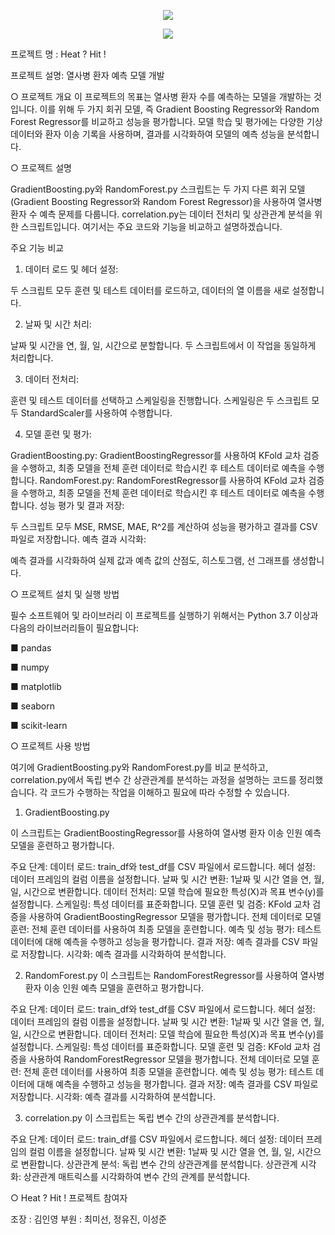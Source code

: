 <p align='center'>
    <img src="https://capsule-render.vercel.app/api?type=waving&color=auto&height=300&section=header&text=Heat?%20Hit!&fontSize=90&animation=fadeIn&fontAlignY=38&desc=일일%20열사병%20예측%20프로그램%20%7C%20현대건설%20기술교육원%20Smart%20안전학과&descAlignY=75&descAlign=62"/>
</p>

<p align='center'>
  <a href="https://github.com/kyechan99/capsule-render/labels/Idea">
    <img src="https://img.shields.io/badge/IDEA%20ISSUE%20-%23F7DF1E.svg?&style=for-the-badge&&logoColor=white"/>
  </a>

프로젝트 명 : Heat ? Hit !

프로젝트 설명: 열사병 환자 예측 모델 개발

○ 프로젝트 개요
이 프로젝트의 목표는 열사병 환자 수를 예측하는 모델을 개발하는 것입니다. 이를 위해 두 가지 회귀 모델, 즉 Gradient Boosting Regressor와 Random Forest Regressor를 비교하고 성능을 평가합니다. 모델 학습 및 평가에는 다양한 기상 데이터와 환자 이송 기록을 사용하며, 결과를 시각화하여 모델의 예측 성능을 분석합니다.



○ 프로젝트 설명

GradientBoosting.py와 RandomForest.py 스크립트는 두 가지 다른 회귀 모델(Gradient Boosting Regressor와 Random Forest Regressor)을 사용하여 열사병 환자 수 예측 문제를 다룹니다. correlation.py는 데이터 전처리 및 상관관계 분석을 위한 스크립트입니다. 여기서는 주요 코드와 기능을 비교하고 설명하겠습니다.

주요 기능 비교
1. 데이터 로드 및 헤더 설정:

두 스크립트 모두 훈련 및 테스트 데이터를 로드하고, 데이터의 열 이름을 새로 설정합니다.


2. 날짜 및 시간 처리:

날짜 및 시간을 연, 월, 일, 시간으로 분할합니다. 두 스크립트에서 이 작업을 동일하게 처리합니다.


3. 데이터 전처리:

훈련 및 테스트 데이터를 선택하고 스케일링을 진행합니다. 스케일링은 두 스크립트 모두 StandardScaler를 사용하여 수행합니다.


4. 모델 훈련 및 평가:

GradientBoosting.py: GradientBoostingRegressor를 사용하여 KFold 교차 검증을 수행하고, 최종 모델을 전체 훈련 데이터로 학습시킨 후 테스트 데이터로 예측을 수행합니다.
RandomForest.py: RandomForestRegressor를 사용하여 KFold 교차 검증을 수행하고, 최종 모델을 전체 훈련 데이터로 학습시킨 후 테스트 데이터로 예측을 수행합니다.
성능 평가 및 결과 저장:

두 스크립트 모두 MSE, RMSE, MAE, R^2를 계산하여 성능을 평가하고 결과를 CSV 파일로 저장합니다.
예측 결과 시각화:

예측 결과를 시각화하여 실제 값과 예측 값의 산점도, 히스토그램, 선 그래프를 생성합니다.

○ 프로젝트 설치 및 실행 방법

필수 소프트웨어 및 라이브러리
이 프로젝트를 실행하기 위해서는 Python 3.7 이상과 다음의 라이브러리들이 필요합니다:

■ pandas

■ numpy

■ matplotlib

■ seaborn

■ scikit-learn

○ 프로젝트 사용 방법

여기에 GradientBoosting.py와 RandomForest.py를 비교 분석하고, correlation.py에서 독립 변수 간 상관관계를 분석하는 과정을 설명하는 코드를 정리했습니다. 각 코드가 수행하는 작업을 이해하고 필요에 따라 수정할 수 있습니다.

1. GradientBoosting.py

이 스크립트는 GradientBoostingRegressor를 사용하여 열사병 환자 이송 인원 예측 모델을 훈련하고 평가합니다.

주요 단계:
데이터 로드: train_df와 test_df를 CSV 파일에서 로드합니다.
헤더 설정: 데이터 프레임의 컬럼 이름을 설정합니다.
날짜 및 시간 변환: 1날짜 및 시간 열을 연, 월, 일, 시간으로 변환합니다.
데이터 전처리: 모델 학습에 필요한 특성(X)과 목표 변수(y)를 설정합니다.
스케일링: 특성 데이터를 표준화합니다.
모델 훈련 및 검증: KFold 교차 검증을 사용하여 GradientBoostingRegressor 모델을 평가합니다.
전체 데이터로 모델 훈련: 전체 훈련 데이터를 사용하여 최종 모델을 훈련합니다.
예측 및 성능 평가: 테스트 데이터에 대해 예측을 수행하고 성능을 평가합니다.
결과 저장: 예측 결과를 CSV 파일로 저장합니다.
시각화: 예측 결과를 시각화하여 분석합니다.

2. RandomForest.py
이 스크립트는 RandomForestRegressor를 사용하여 열사병 환자 이송 인원 예측 모델을 훈련하고 평가합니다.

주요 단계:
데이터 로드: train_df와 test_df를 CSV 파일에서 로드합니다.
헤더 설정: 데이터 프레임의 컬럼 이름을 설정합니다.
날짜 및 시간 변환: 1날짜 및 시간 열을 연, 월, 일, 시간으로 변환합니다.
데이터 전처리: 모델 학습에 필요한 특성(X)과 목표 변수(y)를 설정합니다.
스케일링: 특성 데이터를 표준화합니다.
모델 훈련 및 검증: KFold 교차 검증을 사용하여 RandomForestRegressor 모델을 평가합니다.
전체 데이터로 모델 훈련: 전체 훈련 데이터를 사용하여 최종 모델을 훈련합니다.
예측 및 성능 평가: 테스트 데이터에 대해 예측을 수행하고 성능을 평가합니다.
결과 저장: 예측 결과를 CSV 파일로 저장합니다.
시각화: 예측 결과를 시각화하여 분석합니다.

3. correlation.py
이 스크립트는 독립 변수 간의 상관관계를 분석합니다.

주요 단계:
데이터 로드: train_df를 CSV 파일에서 로드합니다.
헤더 설정: 데이터 프레임의 컬럼 이름을 설정합니다.
날짜 및 시간 변환: 1날짜 및 시간 열을 연, 월, 일, 시간으로 변환합니다.
상관관계 분석: 독립 변수 간의 상관관계를 분석합니다.
상관관계 시각화: 상관관계 매트릭스를 시각화하여 변수 간의 관계를 분석합니다.


○ Heat ? Hit ! 프로젝트 참여자

조장 : 김인영
부원 : 최미선, 정유진, 이성준
